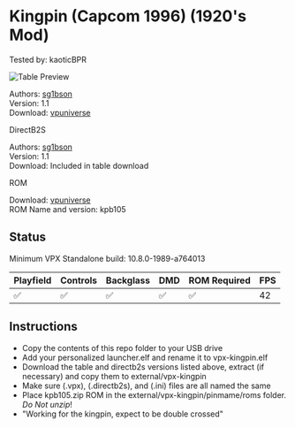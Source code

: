 # Kingpin (Capcom 1996) (1920's Mod)
Tested by: kaoticBPR

![Table Preview](https://vpuniverse.com/screenshots/monthly_2021_07/Screenshot_281.jpg.dcd8e8cdf230b1f5539709c29b5cce58.jpg)

Authors: [sg1bson](https://vpuniverse.com/profile/34010-sg1bson/)  
Version: 1.1  
Download: [vpuniverse](https://vpuniverse.com/files/file/7039-kingpin-capcom-1996-sg1bson-1920-mod/)

DirectB2S

Authors: [sg1bson](https://vpuniverse.com/profile/34010-sg1bson/)  
Version: 1.1  
Download: Included in table download

ROM

Download: [vpuniverse](https://vpuniverse.com/files/file/1815-kpb105zip/)  
ROM Name and version: kpb105

## Status 

Minimum VPX Standalone build: 10.8.0-1989-a764013

| Playfield | Controls | Backglass | DMD | ROM Required | FPS | 
|-----------|----------|-----------|-----|--------------|-----|
| :white_check_mark: | :white_check_mark: | :white_check_mark: | :white_check_mark: | :white_check_mark: | 42 |

## Instructions

- Copy the contents of this repo folder to your USB drive
- Add your personalized launcher.elf and rename it to vpx-kingpin.elf
- Download the table and directb2s versions listed above, extract (if necessary) and copy them to external/vpx-kingpin
- Make sure (.vpx), (.directb2s), and (.ini) files are all named the same
- Place kpb105.zip ROM in the external/vpx-kingpin/pinmame/roms folder. *Do Not unzip*!
- "Working for the kingpin, expect to be double crossed"
